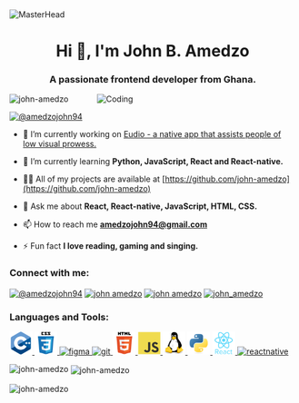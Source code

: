 <img alt="MasterHead" width="1200" height="500" align="center" src="https://i.pinimg.com/originals/f4/b9/46/f4b94691296f2dd9afd7369aad3acaf9.gif">
<h1 align="center">Hi 👋, I'm John B. Amedzo</h1>
<h3 align="center">A passionate frontend developer from Ghana.</h3>
<img alt="Coding" align="right" width="350" src="https://i.pinimg.com/originals/81/17/8b/81178b47a8598f0c81c4799f2cdd4057.gif">


<p align="left"> <img src="https://komarev.com/ghpvc/?username=john-amedzo&label=Profile%20views&color=0e75b6&style=flat" alt="john-amedzo" /> </p>



<p align="left"> <a href="https://twitter.com/@amedzojohn94" target="blank"><img src="https://img.shields.io/twitter/follow/amedzojohn94?logo=twitter&style=for-the-badge" alt="@amedzojohn94" /></a> </p>

- 🔭 I’m currently working on [Eudio - a native app that assists people of low visual prowess.](https://github.com/john-amedzo/Eudio)

- 🌱 I’m currently learning **Python, JavaScript, React and React-native.**

- 👨‍💻 All of my projects are available at [https://github.com/john-amedzo](https://github.com/john-amedzo)

- 💬 Ask me about **React, React-native, JavaScript, HTML, CSS.**

- 📫 How to reach me **amedzojohn94@gmail.com**

- ⚡ Fun fact **I love reading, gaming and singing.**

<h3 align="left">Connect with me:</h3>
<p align="left">
<a href="https://twitter.com/@amedzojohn94" target="blank"><img align="center" src="https://raw.githubusercontent.com/rahuldkjain/github-profile-readme-generator/master/src/images/icons/Social/twitter.svg" alt="@amedzojohn94" height="30" width="40" /></a>
<a href="https://linkedin.com/in/john amedzo" target="blank"><img align="center" src="https://raw.githubusercontent.com/rahuldkjain/github-profile-readme-generator/master/src/images/icons/Social/linked-in-alt.svg" alt="john amedzo" height="30" width="40" /></a>
<a href="https://fb.com/john amedzo" target="blank"><img align="center" src="https://raw.githubusercontent.com/rahuldkjain/github-profile-readme-generator/master/src/images/icons/Social/facebook.svg" alt="john amedzo" height="30" width="40" /></a>
<a href="https://instagram.com/john_amedzo" target="blank"><img align="center" src="https://raw.githubusercontent.com/rahuldkjain/github-profile-readme-generator/master/src/images/icons/Social/instagram.svg" alt="john_amedzo" height="30" width="40" /></a>
</p>

<h3 align="left">Languages and Tools:</h3>
<p align="left"> <a href="https://www.w3schools.com/cpp/" target="_blank" rel="noreferrer"> <img src="https://raw.githubusercontent.com/devicons/devicon/master/icons/cplusplus/cplusplus-original.svg" alt="cplusplus" width="40" height="40"/> </a> <a href="https://www.w3schools.com/css/" target="_blank" rel="noreferrer"> <img src="https://raw.githubusercontent.com/devicons/devicon/master/icons/css3/css3-original-wordmark.svg" alt="css3" width="40" height="40"/> </a> <a href="https://www.figma.com/" target="_blank" rel="noreferrer"> <img src="https://www.vectorlogo.zone/logos/figma/figma-icon.svg" alt="figma" width="40" height="40"/> </a> <a href="https://git-scm.com/" target="_blank" rel="noreferrer"> <img src="https://www.vectorlogo.zone/logos/git-scm/git-scm-icon.svg" alt="git" width="40" height="40"/> </a> <a href="https://www.w3.org/html/" target="_blank" rel="noreferrer"> <img src="https://raw.githubusercontent.com/devicons/devicon/master/icons/html5/html5-original-wordmark.svg" alt="html5" width="40" height="40"/> </a> <a href="https://developer.mozilla.org/en-US/docs/Web/JavaScript" target="_blank" rel="noreferrer"> <img src="https://raw.githubusercontent.com/devicons/devicon/master/icons/javascript/javascript-original.svg" alt="javascript" width="40" height="40"/> </a> <a href="https://www.linux.org/" target="_blank" rel="noreferrer"> <img src="https://raw.githubusercontent.com/devicons/devicon/master/icons/linux/linux-original.svg" alt="linux" width="40" height="40"/> </a> <a href="https://www.python.org" target="_blank" rel="noreferrer"> <img src="https://raw.githubusercontent.com/devicons/devicon/master/icons/python/python-original.svg" alt="python" width="40" height="40"/> </a> <a href="https://reactjs.org/" target="_blank" rel="noreferrer"> <img src="https://raw.githubusercontent.com/devicons/devicon/master/icons/react/react-original-wordmark.svg" alt="react" width="40" height="40"/> </a> <a href="https://reactnative.dev/" target="_blank" rel="noreferrer"> <img src="https://reactnative.dev/img/header_logo.svg" alt="reactnative" width="40" height="40"/> </a> </p>

<p><img align="left" src="https://github-readme-stats.vercel.app/api/top-langs?username=john-amedzo&show_icons=true&locale=en&layout=compact" alt="john-amedzo" /></p>

<p>&nbsp;<img align="center" src="https://github-readme-stats.vercel.app/api?username=john-amedzo&show_icons=true&locale=en" alt="john-amedzo" /></p>

<p><img align="center" src="https://github-readme-streak-stats.herokuapp.com/?user=john-amedzo&" alt="john-amedzo" /></p>
